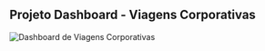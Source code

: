 ## Projeto Dashboard - Viagens Corporativas
![Dashboard de Viagens Corporativas](https://user-images.githubusercontent.com/69217230/163654237-b507b2f3-35c0-4cfa-8be6-9efa90f0f403.gif)

